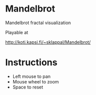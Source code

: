 Mandelbrot
===========

Mandelbrot fractal visualization 

Playable at

http://koti.kapsi.fi/~sklappal/Mandelbrot/

Instructions
============

- Left mouse to pan
- Mouse wheel to zoom
- Space to reset 
